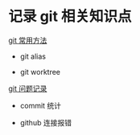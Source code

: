 #  记录 git 相关知识点

[git 常用方法](git_q.md)
 
 - git alias

 - git worktree

 [git 问题记录](git_q.md)

 - commit 统计

 - github 连接报错